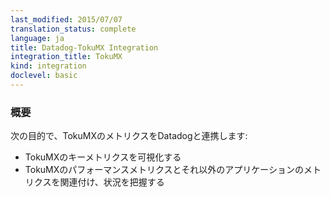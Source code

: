 ```yaml
---
last_modified: 2015/07/07
translation_status: complete
language: ja
title: Datadog-TokuMX Integration
integration_title: TokuMX
kind: integration
doclevel: basic
---
```


<!-- Capture TokuMX metrics in Datadog to:

* Visualize key TokuMX metrics.
* Correlate TokuMX performance with the rest of your applications. -->

### 概要


次の目的で、TokuMXのメトリクスをDatadogと連携します:

* TokuMXのキーメトリクスを可視化する
* TokuMXのパフォーマンスメトリクスとそれ以外のアプリケーションのメトリクスを関連付け、状況を把握する
